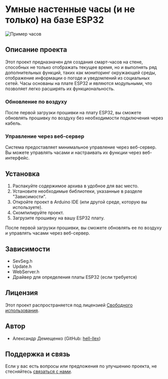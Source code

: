 # Умные настенные часы (и не только) на базе ESP32

![Пример часов](link-to-image.jpg)

## Описание проекта

Этот проект предназначен для создания смарт-часов на стене, способных не только отображать текущее время, но и выполнять ряд дополнительных функций, таких как мониторинг окружающей среды, отображение информации о погоде и уведомлений из социальных сетей. Часы основаны на плате ESP32 и являются модульными, что позволяет легко расширять их функциональность.
### Обновление по воздуху

После первой загрузки прошивки на плату ESP32, вы сможете обновлять прошивку по воздуху без необходимости подключения через кабель.

### Управление через веб-сервер

Система предоставляет минимальное управление через веб-сервер. Вы можете управлять часами и настраивать их функции через веб-интерфейс.


## Установка

1. Распакуйте содержимое архива в удобное для вас место.
2. Установите необходимые библиотеки, указанные в разделе "Зависимости".
3. Откройте проект в Arduino IDE (или другой среде, которую вы используете).
4. Скомпилируйте проект.
5. Загрузите прошивку на вашу ESP32 плату.

После первой загрузки прошивки, вы сможете обновлять ее по воздуху и управлять часами через веб-сервер.

## Зависимости

- SevSeg.h
- Update.h
- WebServer.h
- Драйвер для определения платы ESP32 (если требуется)

## Лицензия

Этот проект распространяется под лицензией [Свободного использования](LICENSE).

## Автор

- Александр Демещенко (GitHub: [hell-llex](https://github.com/hell-llex))

## Поддержка и связь

Если у вас есть вопросы или предложения по улучшению проекта, не стесняйтесь [связаться с нами](https://t.me/hell_llex).
